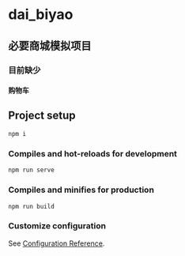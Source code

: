 # dai_biyao
## 必要商城模拟项目
### 目前缺少
#### 购物车

## Project setup
```
npm i
```

### Compiles and hot-reloads for development
```
npm run serve
```

### Compiles and minifies for production
```
npm run build
```

### Customize configuration
See [Configuration Reference](https://cli.vuejs.org/config/).
